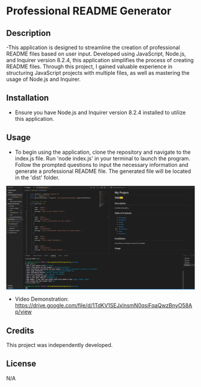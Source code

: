 # Professional README Generator

## Description
-This application is designed to streamline the creation of professional README files based on user input. 
Developed using JavaScript, Node.js, and Inquirer version 8.2.4, this application simplifies the process of creating README files. 
Through this project, I gained valuable experience in structuring JavaScript projects with multiple files, as well as mastering the usage of Node.js and Inquirer.

## Installation
- Ensure you have Node.js and Inquirer version 8.2.4 installed to utilize this application.
  
## Usage
- To begin using the application, clone the repository and navigate to the index.js file. Run 'node index.js' in your terminal to launch the program. Follow the prompted questions to input the necessary information and generate a professional README file. The generated file will be located in the 'dist' folder.

![Screenshot](./Develop/assets/images/screenshot.png)


- Video Demonstration: https://drive.google.com/file/d/1TdKV1SEJxlnsmN0qsiFqaQwzBnyO58Ap/view

## Credits
This project was independently developed.

## License
N/A
